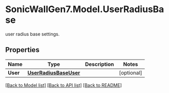 # SonicWallGen7.Model.UserRadiusBase
user radius base settings.

## Properties

Name | Type | Description | Notes
------------ | ------------- | ------------- | -------------
**User** | [**UserRadiusBaseUser**](UserRadiusBaseUser.md) |  | [optional] 

[[Back to Model list]](../README.md#documentation-for-models) [[Back to API list]](../README.md#documentation-for-api-endpoints) [[Back to README]](../README.md)

